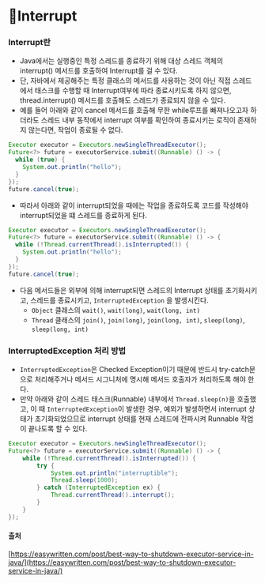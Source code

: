 # Interrupt

### Interrupt란

* Java에서는 실행중인 특정 스레드를 종료하기 위해 대상 스레드 객체의 interrupt() 메서드를 호출하여 Interrupt를 걸 수 있다.
* 단, 자바에서 제공해주는 특정 클래스의 메서드를 사용하는 것이 아닌 직접 스레드에서 태스크를 수행할 때 Interrupt여부에 따라 종료시키도록 하지 않으면, thread.interrupt() 메서드를 호출해도 스레드가 종료되지 않을 수 있다.
* 예를 들어 아래와 같이 cancel 메서드를 호출해 무한 while루프를 빠져나오고자 하더라도 스레드 내부 동작에서 interrupt 여부를 확인하여 종료시키는 로직이 존재하지 않는다면, 작업이 종료될 수 없다.

```java
Executor executor = Executors.newSingleThreadExecutor();
Future<?> future = executorService.submit((Runnable) () -> {
  while (true) {
    System.out.println("hello");
  }
});
future.cancel(true);
```

* 따라서 아래와 같이 interrupt되었을 때에는 작업을 종료하도록 코드를 작성해야 interrupt되었을 떄 스레드를 종료하게 된다.

```java
Executor executor = Executors.newSingleThreadExecutor();
Future<?> future = executorService.submit((Runnable) () -> {
  while (!Thread.currentThread().isInterrupted()) {
    System.out.println("hello");
  }
});
future.cancel(true);
```

* 다음 메서드들은 외부에 의해 interrupt되면 스레드의 Interrupt 상태를 초기화시키고, 스레드를 종료시키고, `InterruptedException` 을 발생시킨다.
  * &#x20;`Object` 클래스의 `wait()`, `wait(long)`, `wait(long, int)`
  * `Thread` 클래스의 `join()`, `join(long)`, `join(long, int)`, `sleep(long)`, `sleep(long, int)`

### InterruptedException 처리 방법

* `InterruptedException`은 Checked Exception이기 때문에 반드시 try-catch문으로 처리해주거나 메서드 시그니처에 명시해 메서드 호출자가 처리하도록 해야 한다.
* 만약 아래와 같이 스레드 태스크(Runnable) 내부에서 `Thread.sleep(n)`을 호출했고, 이 때 `InterruptedException`이 발생한 경우, 예외가 발생하면서 interrupt 상태가 초기화되었으므로 interrupt 상태를 현재 스레드에 전파시켜 Runnable 작업이 끝나도록 할 수 있다.

```java
Executor executor = Executors.newSingleThreadExecutor();
Future<?> future = executorService.submit((Runnable) () -> {
    while (!Thread.currentThread().isInterrupted()) {
        try {
            System.out.println("interruptible");
            Thread.sleep(1000);
        } catch (InterruptedException ex) {
            Thread.currentThread().interrupt();
        }
    }
});
```

#### 출처

[https://easywritten.com/post/best-way-to-shutdown-executor-service-in-java/](https://easywritten.com/post/best-way-to-shutdown-executor-service-in-java/)
